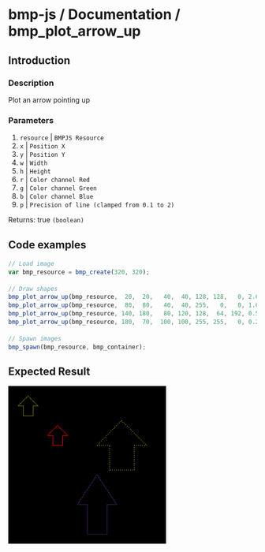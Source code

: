 # bmp-js / Documentation / bmp_plot_arrow_up
## Introduction

### Description

Plot an arrow pointing up

### Parameters

1. `resource` | `BMPJS Resource`
2. `x` | `Position X`
3. `y` | `Position Y`
4. `w` | `Width`
5. `h` | `Height`
6. `r` | `Color channel Red`
7. `g` | `Color channel Green`
8. `b` | `Color channel Blue`
9. `p` | `Precision of line (clamped from 0.1 to 2)`

Returns: true `(boolean)`

## Code examples

```js
// Load image
var bmp_resource = bmp_create(320, 320);

// Draw shapes
bmp_plot_arrow_up(bmp_resource,  20,  20,   40,  40, 128, 128,   0, 2.00);
bmp_plot_arrow_up(bmp_resource,  80,  80,   40,  40, 255,   0,   0, 1.00);
bmp_plot_arrow_up(bmp_resource, 140, 180,   80, 120, 128,  64, 192, 0.50);
bmp_plot_arrow_up(bmp_resource, 180,  70,  100, 100, 255, 255,   0, 0.25);

// Spawn images
bmp_spawn(bmp_resource, bmp_container);
```

## Expected Result

![expected-result](./img/041.png)
